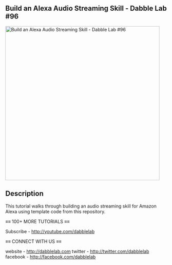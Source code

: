 Build an Alexa Audio Streaming Skill - Dabble Lab #96
---

<a href="https://youtu.be/-2Q0s9o_Hd0"><img src="http://img.youtube.com/vi/-2Q0s9o_Hd0/maxresdefault.jpg" alt="Build an Alexa Audio Streaming Skill - Dabble Lab #96" height="480" /></a>

## Description

This tutorial walks through building an audio streaming skill for Amazon Alexa using template code from this repository.

≡≡ 100+ MORE TUTORIALS  ≡≡

Subscribe - http://youtube.com/dabblelab

≡≡ CONNECT WITH US  ≡≡

website - http://dabblelab.com
twitter - http://twitter.com/dabblelab
facebook - http://facebook.com/dabblelab
